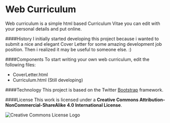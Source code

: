 Web Curriculum
==============

Web curriculum is a simple html based Curriculum Vitae you can edit with your personal details and put online.

####History
I initially started developing this project because i wanted to submit a nice and elegant Cover Letter for some amazing development job position. Then i realized it may be useful to someone else. :)

####Components
To start writing your own web curriculum, edit the following files:

+ CoverLetter.html
+ Curriculum.html (Still developing)

####Technology
This project is based on the Twitter [Bootstrap](http://twitter.com) framework.

####License
This work is licensed under a **Creative Commons Attribution-NonCommercial-ShareAlike 4.0 International License**. 

![Creative Commons License Logo](https://i.creativecommons.org/l/by-nc-sa/4.0/88x31.png "License")